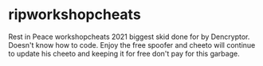 # ripworkshopcheats
Rest in Peace workshopcheats 2021 biggest skid done for by Dencryptor. Doesn't know how to code. Enjoy the free spoofer and cheeto will continue to update his cheeto and keeping it for free don't pay for this garbage.
